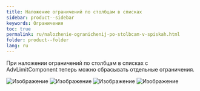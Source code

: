 ```yaml
---
title: Наложение ограничений по столбцам в списках
sidebar: product--sidebar
keywords: Ограничения
toc: true
permalink: ru/nalozhenie-ogranichenij-po-stolbcam-v-spiskah.html
folder: product--folder
lang: ru
---
```


При наложении ограничений по столбцам в списках с AdvLimitComponent теперь можно сбрасывать отдельные ограничения.

![Изображение](/images/img/page/Nalozhenie-ogranichenij-po-stolbcam-v-spiskah/Scr00.jpg)
![Изображение](/images/img/page/Nalozhenie-ogranichenij-po-stolbcam-v-spiskah/Scr01.jpg)
![Изображение](/images/img/page/Nalozhenie-ogranichenij-po-stolbcam-v-spiskah/Scr02.jpg)
![Изображение](/images/img/page/Nalozhenie-ogranichenij-po-stolbcam-v-spiskah/Scr03.jpg)

